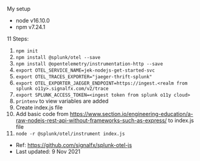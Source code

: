 My setup
- node v16.10.0
- npm v7.24.1

11 Steps:
1. `npm init`
2. `npm install @splunk/otel --save`
3. `npm install @opentelemetry/instrumentation-http --save`
4. `export OTEL_SERVICE_NAME=jek-nodejs-get-started-svc`
5. `export OTEL_TRACES_EXPORTER="jaeger-thrift-splunk"`
6. `export OTEL_EXPORTER_JAEGER_ENDPOINT=https://ingest.<realm from splunk o11y>.signalfx.com/v2/trace`
7. `export SPLUNK_ACCESS_TOKEN=<ingest token from splunk o11y cloud>`
8. `printenv` to view variables are added
9. Create index.js file
10. Add basic code from https://www.section.io/engineering-education/a-raw-nodejs-rest-api-without-frameworks-such-as-express/ to index.js file
11. `node -r @splunk/otel/instrument index.js`

- Ref: https://github.com/signalfx/splunk-otel-js
- Last updated: 9 Nov 2021